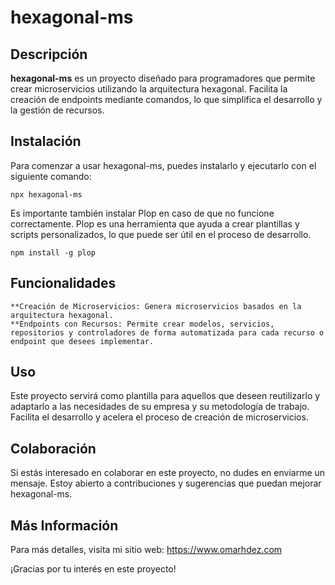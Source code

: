 # hexagonal-ms

## Descripción

**hexagonal-ms** es un proyecto diseñado para programadores que permite crear microservicios utilizando la arquitectura hexagonal. Facilita la creación de endpoints mediante comandos, lo que simplifica el desarrollo y la gestión de recursos.

## Instalación

Para comenzar a usar hexagonal-ms, puedes instalarlo y ejecutarlo con el siguiente comando:

    npx hexagonal-ms

Es importante también instalar Plop en caso de que no funcione correctamente. Plop es una herramienta que ayuda a crear plantillas y scripts personalizados, lo que puede ser útil en el proceso de desarrollo.

    npm install -g plop

## Funcionalidades
    **Creación de Microservicios: Genera microservicios basados en la arquitectura hexagonal.
    **Endpoints con Recursos: Permite crear modelos, servicios, repositorios y controladores de forma automatizada para cada recurso o endpoint que desees implementar.

## Uso
Este proyecto servirá como plantilla para aquellos que deseen reutilizarlo y adaptarlo a las necesidades de su empresa y su metodología de trabajo. Facilita el desarrollo y acelera el proceso de creación de microservicios.

## Colaboración
Si estás interesado en colaborar en este proyecto, no dudes en enviarme un mensaje. Estoy abierto a contribuciones y sugerencias que puedan mejorar hexagonal-ms.

## Más Información

Para más detalles, visita mi sitio web: https://www.omarhdez.com

¡Gracias por tu interés en este proyecto!
